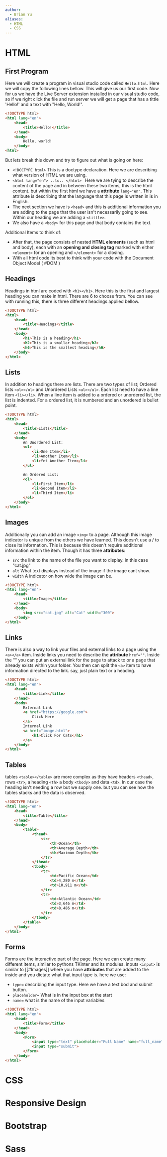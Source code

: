 ```yaml
---
author:
  - Brian Yu
aliases:
  - HTML
  - CSS
---
```

# HTML

## First Program
Here we will create a program in visual studio code called `Hello.html`. Here we will copy the following lines bellow. This will give us our first code. Now for us we have the Live Server extension installed in our visual studio code, so if we right click the file and run server we will get a page that has a tittle 'Hello!' and a text with "Hello, World!".

```html
<!DOCTYPE html>
<html lang="en">
    <head>
        <title>Hello!</title>
    </head>
    <body>
        Hello, world!
    </body>
<html>
```

But lets break this down and try to figure out what is going on here:
- `<!DOCTYPE html>` This is a doctype declaration. Here we are describing what version of HTML we are using. 
- `<html lang="en"> ..to.. </html> ` Here we are tying to describe the content of the page and in between these two items, this is the html content. but within the first html we have a **attribute** `lang="en"`. This attribute is describing that the language that this page is written in is in English. 
- The next section we have is `<head>` and this is additional information you are adding to the page that the user isn't necessarily going to see. Within our heading we are adding a `<tittle>`.
- We also have a `<body>` for this page and that body contains the text. 

Additional Items to think of:
- After that, the page consists of nested **HTML elements** (such as html and body), each with an **opening and closing tag** marked with either `<element>` for an opening and `</element>` for a closing.
- With all html code its best to think with your code with the Document Object Model ( #DOM )

## Headings
Headings in html are coded with `<h1></h1>`. Here this is the first and largest heading you can make in html. There are 6 to choose from. You can see with running this, there is three different headings applied bellow.

```html
<!DOCTYPE html>
<html>
    <head>
        <title>Headings</title>
    </head>
    <body>
        <h1>This is a heading</h1>
        <h2>This is a smallar heading</h2>
        <h6>This is the smallest heading</h6>
    </body>
</html>
```

## Lists
In addition to headings there are lists. There are two types of list; Ordered lists `<ol></ol>` and Unordered Lists `<ul></ul>`. Each list need to have a line item `<li></li>`. When a line item is added to a ordered or unordered list, the list is indented. For a ordered list, it is numbered and an unordered is bullet point.
```html
<!DOCTYPE html>
<html>
    <head>
        <title>Lists</title>
    </head>
    <body>
        An Unordered List:
        <ul>
            <li>One Item</li>
            <li>Another Item</li>
            <li>Yet Another Item</li>            
        </ul>

        An Ordered List:
        <ol>
            <li>First Item</li>
            <li>Second Item</li>            
            <li>Third Item</li>                
        </ol>
    </body>
</html>
```

## Images
Additionally you can add an image `<img>` to a page. Although this image indicator is unique from the others we have learned. This doesn't use a / to close its information. This is because this doesn't require additional information within the item. Though it has three **attributes**: 
- `src` the link to the name of the file you want to display. in this case "cat.jpg"
- `alt` What text displays instead of the image if the image cant show.
- `width` A indicator on how wide the image can be.

```html
<!DOCTYPE html>
<html lang="en">
    <head>
        <title>Image</title>
    </head>
    <body>
        <img src="cat.jpg" alt="Cat" width="300">
    </body>
</html>
```

## Links
There is also a way to link your files and external links to a page using the `<a></a>` item. Inside links you need to describe the **attribute** `href=""`. Inside the "" you can put an external link for the page to attack to or a page that already exists within your folder. You then can split the `<a>` item to have information directed to the link. say, just plain text or a heading.

```html
<!DOCTYPE html>
<html lang="en">
    <head>
        <title>Link</title>
    </head>
    <body>
        External Link
        <a href="https://google.com">
            Click Here
        </a>
        Internal Link
        <a href="image.html">
            <h1>Click For Cats</h1>
        </a>
    </body>
</html>
```

## Tables
tables `<table></table>` are more complex as they have headers `<thead>`, rows `<tr>`, a heading `<th>` a body `<tbody>` and data `<td>`. In our case the heading isn't needing a row but we supply one. but you can see how the tables stacks and the data is observed.

```html
<!DOCTYPE html>
<html lang="en">
    <head>
        <title>Table</title>
    </head>
    <body>
        <table>
            <thead>
                <tr>
                    <th>Ocean</th>
                    <th>Average Depth</th>
                    <th>Maximum Depth</th>
                </tr>
            </thead>
            <tbody>
                <tr>
                    <td>Pacific Ocean</td>
                    <td>4,280 m</td>
                    <td>10,911 m</td>
                </tr>
                <tr>
                    <td>Atlantic Ocean</td>
                    <td>3,646 m</td>
                    <td>8,486 m</td>
                </tr>
            </tbody>
        </table>
    </body>
</html>
```

## Forms
Forms are the interactive part of the page. Here we can create many different items, similar to pythons TKinter and its modules. inputs `<input>` is similar to [[#Images]] where you have **attributes** that are added to the inside and you dictate what that input type is. here we use:
- `type=` describing the input type. Here we have a text bod and submit button.
- `placeholder=` What is in the input box at the start
- `name=` what is the name of the input variables

```html
<!DOCTYPE html>
<html lang="en">
    <head>
        <title>Form</title>
    </head>
    <body>
        <Form>
            <input type="text" placeholder="Full Name" name="full_name">
            <input type="submit">
        </Form>
    </body>
</html>
```


# CSS

# Responsive Design

# Bootstrap

# Sass

